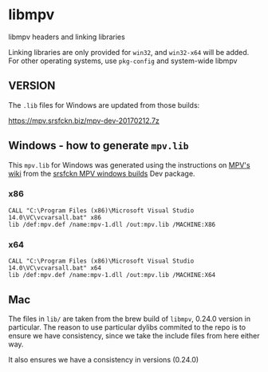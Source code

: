 # libmpv

libmpv headers and linking libraries

Linking libraries are only provided for `win32`, and `win32-x64` will be added. For other operating systems, use `pkg-config` and system-wide libmpv


## VERSION

The `.lib` files for Windows are updated from those builds:

https://mpv.srsfckn.biz/mpv-dev-20170212.7z


## Windows - how to generate `mpv.lib`

This `mpv.lib` for Windows was generated using the instructions on [MPV's wiki](https://github.com/mpv-player/mpv/blob/master/DOCS/compile-windows.md#linking-libmpv-with-msvc-programs) from the [srsfckn MPV windows builds](https://mpv.srsfckn.biz) Dev package. 


### x86

```
CALL "C:\Program Files (x86)\Microsoft Visual Studio 14.0\VC\vcvarsall.bat" x86
lib /def:mpv.def /name:mpv-1.dll /out:mpv.lib /MACHINE:X86
```

### x64

```
CALL "C:\Program Files (x86)\Microsoft Visual Studio 14.0\VC\vcvarsall.bat" x64
lib /def:mpv.def /name:mpv-1.dll /out:mpv.lib /MACHINE:X64
```



## Mac

The files in `lib/` are taken from the brew build of `libmpv`, 0.24.0 version in particular. The reason to use particular dylibs commited to the repo is to ensure we have consistency, since we take the include files from here either way.

It also ensures we have a consistency in versions (0.24.0) 
